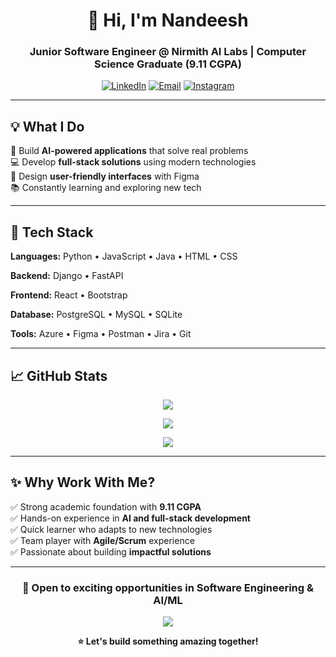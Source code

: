 <div align="center">

# 👋 Hi, I'm Nandeesh

### Junior Software Engineer @ Nirmith AI Labs | Computer Science Graduate (9.11 CGPA)

[![LinkedIn](https://img.shields.io/badge/LinkedIn-Connect-0077B5?style=for-the-badge&logo=linkedin)](https://linkedin.com/in/nandeesh393)
[![Email](https://img.shields.io/badge/Email-Contact-D14836?style=for-the-badge&logo=gmail)](mailto:amnandeesh2003@gmail.com)
[![Instagram](https://img.shields.io/badge/Instagram-Follow-E4405F?style=for-the-badge&logo=instagram)](https://instagram.com/nandeesh.nandu_393)

</div>

---

## 💡 What I Do

🤖 Build **AI-powered applications** that solve real problems  
💻 Develop **full-stack solutions** using modern technologies  
🎨 Design **user-friendly interfaces** with Figma  
📚 Constantly learning and exploring new tech

---

## 🚀 Tech Stack

**Languages:** Python • JavaScript • Java • HTML • CSS

**Backend:** Django • FastAPI

**Frontend:** React • Bootstrap

**Database:** PostgreSQL • MySQL • SQLite

**Tools:** Azure • Figma • Postman • Jira • Git

---

## 📈 GitHub Stats

<div align="center">

![](https://github-readme-stats.vercel.app/api?username=nandeesh393&theme=tokyonight&hide_border=true&include_all_commits=true&count_private=true&show_icons=true)

![](https://nirzak-streak-stats.vercel.app/?user=nandeesh393&theme=tokyonight&hide_border=true)

![](https://github-readme-stats.vercel.app/api/top-langs/?username=nandeesh393&theme=tokyonight&hide_border=true&layout=compact&langs_count=6)

</div>

---

## ✨ Why Work With Me?

✅ Strong academic foundation with **9.11 CGPA**  
✅ Hands-on experience in **AI and full-stack development**  
✅ Quick learner who adapts to new technologies  
✅ Team player with **Agile/Scrum** experience  
✅ Passionate about building **impactful solutions**

---

<div align="center">

### 🌟 Open to exciting opportunities in Software Engineering & AI/ML

![](https://visitcount.itsvg.in/api?id=nandeesh393&icon=5&color=0)

**⭐ Let's build something amazing together!**

</div>

